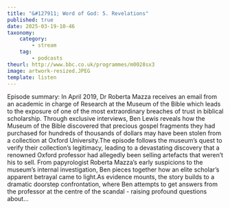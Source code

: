 ```yaml
---
title: "&#127911; Word of God: 5. Revelations"
published: true
date: 2025-03-19-10-46
taxonomy:
    category:
        - stream
    tag:
        - podcasts
theurl: http://www.bbc.co.uk/programmes/m0028sx3
image: artwork-resized.JPEG
template: listen
---
```


Episode summary: In April 2019, Dr Roberta Mazza receives an email from an academic in charge of Research at the Museum of the Bible which leads to the exposure of one of the most extraordinary breaches of trust in biblical scholarship. Through exclusive interviews, Ben Lewis reveals how the Museum of the Bible discovered that precious gospel fragments they had purchased for hundreds of thousands of dollars may have been stolen from a collection at Oxford University.The episode follows the museum&rsquo;s quest to verify their collection&rsquo;s legitimacy, leading to a devastating discovery that a renowned Oxford professor had allegedly been selling artefacts that weren&rsquo;t his to sell. From papyrologist Roberta Mazza&rsquo;s early suspicions to the museum&rsquo;s internal investigation, Ben pieces together how an elite scholar&rsquo;s apparent betrayal came to light.As evidence mounts, the story builds to a dramatic doorstep confrontation, where Ben attempts to get answers from the professor at the centre of the scandal - raising profound questions about&hellip;
